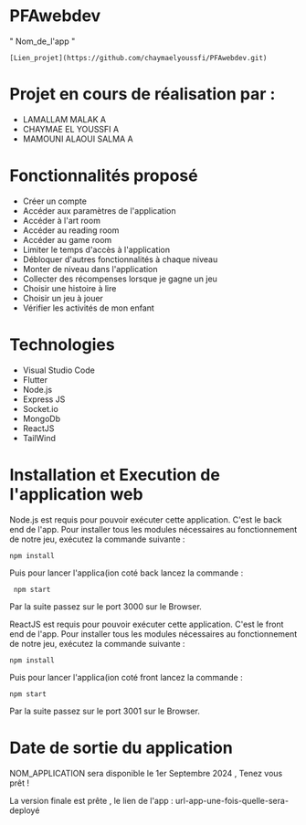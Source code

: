 # PFAwebdev
" Nom_de_l'app "
```
[Lien_projet](https://github.com/chaymaelyoussfi/PFAwebdev.git)
```
# Projet en cours de réalisation par :

- LAMALLAM MALAK A
- CHAYMAE EL YOUSSFI A
- MAMOUNI ALAOUI SALMA A

# Fonctionnalités proposé

- Créer un compte
- Accéder aux paramètres de l'application
- Accéder à l'art room
- Accéder au reading room
- Accéder au game room
- Limiter le temps d'accès à l'application
- Débloquer d'autres fonctionnalités à chaque niveau
- Monter de niveau dans l'application
- Collecter des récompenses lorsque je gagne un jeu
- Choisir une histoire à lire
- Choisir un jeu à jouer
- Vérifier les activités de mon enfant


# Technologies

- Visual Studio Code
- Flutter
- Node.js
- Express JS
- Socket.io
- MongoDb
- ReactJS
- TailWind



# Installation et Execution de l'application web
Node.js est requis pour pouvoir exécuter cette application. C'est le back end de l'app. Pour installer tous les modules nécessaires au fonctionnement de notre jeu, exécutez la commande suivante :

```
npm install
```

Puis pour lancer l'applica(ion coté back lancez la commande :
```
 npm start
```
Par la suite passez sur le port 3000 sur le Browser.

ReactJS est requis pour pouvoir exécuter cette application. C'est le front end de l'app. Pour installer tous les modules nécessaires au fonctionnement de notre jeu, exécutez la commande suivante :
```
npm install
```
Puis pour lancer l'applica(ion coté front lancez la commande :
```
npm start
```
Par la suite passez sur le port 3001 sur le Browser.

# Date de sortie du application
NOM_APPLICATION sera disponible le 1er Septembre 2024 , Tenez vous prêt !

La version finale est prête , le lien de l'app : url-app-une-fois-quelle-sera-deployé
